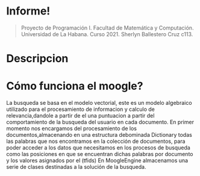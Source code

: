 # Informe!
> Proyecto de Programación I. Facultad de Matemática y Computación. Universidad de La Habana. Curso 2021.
>Sherlyn Ballestero Cruz c113.

# Descripcion 
# Cómo funciona el moogle?
La busqueda se basa en el modelo vectorial, este es un modelo algebraico utilizado para el procesamiento de informacion y calculo de relevancia,dandole a partir de el una puntuacion a partir del comportamiento de la busqueda del usuario en cada documento.
En primer momento nos encargamos del procesamiento de los documentos,almacenando en una estructura debominada Dictionary todas las palabras que nos encontramos en la colección de documentos, para poder acceder a los datos que necesitamos en los procesos de busqueda como las posiciones en que se encuentran dichas palabras por documento y los valores asignados por el (tfids) 
 En MoogleEngine almacenamos una serie de clases destinadas a la solución de la busqueda. 






